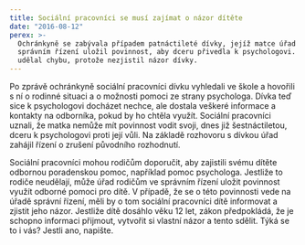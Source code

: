 ```yaml
---
title: Sociální pracovníci se musí zajímat o názor dítěte
date: "2016-08-12"
perex: >-
  Ochránkyně se zabývala případem patnáctileté dívky, jejíž matce úřad ve
  správním řízení uložil povinnost, aby dceru přivedla k psychologovi. Úřad ale
  udělal chybu, protože nezjistil názor dívky.
---
```


<p class="MsoNormal">Po zprávě ochránkyně sociální pracovníci dívku vyhledali ve škole a hovořili s ní o rodinné situaci a o možnosti pomoci ze strany psychologa. Dívka teď sice k psychologovi docházet nechce, ale dostala veškeré informace a kontakty na odborníka, pokud by ho chtěla využít. Sociální pracovníci uznali, že matka nemůže mít povinnost vodit svoji, dnes již šestnáctiletou, dceru k psychologovi proti její vůli. Na základě rozhovoru s dívkou úřad zahájil řízení o zrušení původního rozhodnutí. </p><p>Sociální pracovníci mohou rodičům doporučit, aby zajistili svému dítěte odbornou poradenskou pomoc, například pomoc psychologa. Jestliže to rodiče neudělají, může úřad rodičům ve správním řízení uložit povinnost využít odborné pomoci pro dítě. V případě, že se o této povinnosti vede na úřadě správní řízení, měli by o tom sociální pracovníci dítě informovat a zjistit jeho názor. Jestliže dítě dosáhlo věku 12 let, zákon předpokládá, že je schopno informaci přijmout, vytvořit si vlastní názor a tento sdělit. Týká se to i vás? Jestli ano, napište.</p><p class="MsoNormal"></p><p> </p>
